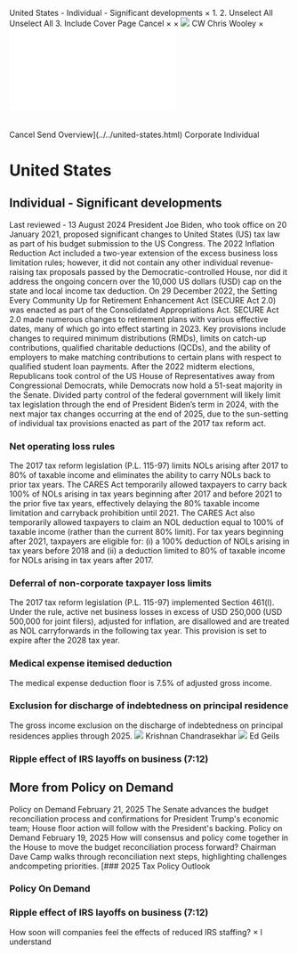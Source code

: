 United States - Individual - Significant developments
×
1.
2.
Unselect All
Unselect All
3.
Include Cover Page
Cancel
×
×
![](../../-/media/world-wide-tax-summaries/attachments/global---chris-wooley.ashx%3Frev=ac5e5f3223b34096b1afc2a6009c7320&revision=ac5e5f32-23b3-4096-b1af-c2a6009c7320&hash=859B7ADC84DC2CBEC9760E9E6EE7DE6D0A8BFCDF)
CW
Chris Wooley
×
![](significant-developments.html)
######
Cancel
Send
Overview](../../united-states.html)
Corporate
Individual
# United States
## Individual - Significant developments
Last reviewed - 13 August 2024
President Joe Biden, who took office on 20 January 2021, proposed significant changes to United States (US) tax law as part of his budget submission to the US Congress.
The 2022 Inflation Reduction Act included a two-year extension of the excess business loss limitation rules; however, it did not contain any other individual revenue-raising tax proposals passed by the Democratic-controlled House, nor did it address the ongoing concern over the 10,000 US dollars (USD) cap on the state and local income tax deduction.
On 29 December 2022, the Setting Every Community Up for Retirement Enhancement Act (SECURE Act 2.0) was enacted as part of the Consolidated Appropriations Act. SECURE Act 2.0 made numerous changes to retirement plans with various effective dates, many of which go into effect starting in 2023. Key provisions include changes to required minimum distributions (RMDs), limits on catch-up contributions, qualified charitable deductions (QCDs), and the ability of employers to make matching contributions to certain plans with respect to qualified student loan payments.
After the 2022 midterm elections, Republicans took control of the US House of Representatives away from Congressional Democrats, while Democrats now hold a 51-seat majority in the Senate. Divided party control of the federal government will likely limit tax legislation through the end of President Biden’s term in 2024, with the next major tax changes occurring at the end of 2025, due to the sun-setting of individual tax provisions enacted as part of the 2017 tax reform act.
### Net operating loss rules
The 2017 tax reform legislation (P.L. 115-97) limits NOLs arising after 2017 to 80% of taxable income and eliminates the ability to carry NOLs back to prior tax years. The CARES Act temporarily allowed taxpayers to carry back 100% of NOLs arising in tax years beginning after 2017 and before 2021 to the prior five tax years, effectively delaying the 80% taxable income limitation and carryback prohibition until 2021. The CARES Act also temporarily allowed taxpayers to claim an NOL deduction equal to 100% of taxable income (rather than the current 80% limit).
For tax years beginning after 2021, taxpayers are eligible for: (i) a 100% deduction of NOLs arising in tax years before 2018 and (ii) a deduction limited to 80% of taxable income for NOLs arising in tax years after 2017.
### Deferral of non-corporate taxpayer loss limits
The 2017 tax reform legislation (P.L. 115-97) implemented Section 461(l). Under the rule, active net business losses in excess of USD 250,000 (USD 500,000 for joint filers), adjusted for inflation, are disallowed and are treated as NOL carryforwards in the following tax year. This provision is set to expire after the 2028 tax year.
### Medical expense itemised deduction
The medical expense deduction floor is 7.5% of adjusted gross income.
### Exclusion for discharge of indebtedness on principal residence
The gross income exclusion on the discharge of indebtedness on principal residences applies through 2025.
![](../../-/media/world-wide-tax-summaries/unitedstateskrishnan-chandrasekharkrishnanchandrasekharjpg20240802104829750.ashx%3Frev=a9dac49f714c46709a8fbeab0e31111e&revision=a9dac49f-714c-4670-9a8f-beab0e31111e&hash=E9E41986716B634E89A72EFFED5914AF0FD705DC)
Krishnan Chandrasekhar
![](../../-/media/world-wide-tax-summaries/unitedstatesedwin-p-geilsunited-states--ed-geils2jpg20230919113633954.ashx%3Frev=ac1ef7663fde46d9b10e684fff26ea9c&revision=ac1ef766-3fde-46d9-b10e-684fff26ea9c&hash=4049A959BC0D9853C91C4D146A51C7BE6E4C9FC6)
Ed Geils
### Ripple effect of IRS layoffs on business (7:12)
## More from Policy on Demand
Policy on Demand
February 21, 2025
The Senate advances the budget reconciliation process and confirmations for President Trump's economic team; House floor action will follow with the President's backing.
Policy on Demand
February 19, 2025
How will consensus and policy come together in the House to move the budget reconciliation process forward? Chairman Dave Camp walks through reconciliation next steps, highlighting challenges andcompeting priorities.
[### 2025 Tax Policy Outlook
### Policy On Demand
### Ripple effect of IRS layoffs on business (7:12)
How soon will companies feel the effects of reduced IRS staffing?
×
I understand